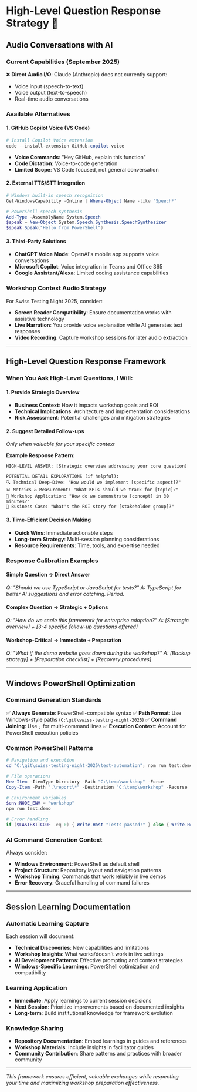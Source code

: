 # High-Level Question Response Strategy 🎯

## **Audio Conversations with AI**

### **Current Capabilities (September 2025)**
❌ **Direct Audio I/O**: Claude (Anthropic) does not currently support:
- Voice input (speech-to-text)
- Voice output (text-to-speech)
- Real-time audio conversations

### **Available Alternatives**

#### **1. GitHub Copilot Voice (VS Code)**
```powershell
# Install Copilot Voice extension
code --install-extension GitHub.copilot-voice
```
- **Voice Commands**: "Hey GitHub, explain this function"
- **Code Dictation**: Voice-to-code generation
- **Limited Scope**: VS Code focused, not general conversation

#### **2. External TTS/STT Integration**
```powershell
# Windows built-in speech recognition
Get-WindowsCapability -Online | Where-Object Name -like "Speech*"

# PowerShell speech synthesis
Add-Type -AssemblyName System.Speech
$speak = New-Object System.Speech.Synthesis.SpeechSynthesizer
$speak.Speak("Hello from PowerShell")
```

#### **3. Third-Party Solutions**
- **ChatGPT Voice Mode**: OpenAI's mobile app supports voice conversations
- **Microsoft Copilot**: Voice integration in Teams and Office 365
- **Google Assistant/Alexa**: Limited coding assistance capabilities

### **Workshop Context Audio Strategy**
For Swiss Testing Night 2025, consider:
- **Screen Reader Compatibility**: Ensure documentation works with assistive technology
- **Live Narration**: You provide voice explanation while AI generates text responses
- **Video Recording**: Capture workshop sessions for later audio extraction

---

## **High-Level Question Response Framework**

### **When You Ask High-Level Questions, I Will:**

#### **1. Provide Strategic Overview**
- **Business Context**: How it impacts workshop goals and ROI
- **Technical Implications**: Architecture and implementation considerations  
- **Risk Assessment**: Potential challenges and mitigation strategies

#### **2. Suggest Detailed Follow-ups**
*Only when valuable for your specific context*

**Example Response Pattern:**
```
HIGH-LEVEL ANSWER: [Strategic overview addressing your core question]

POTENTIAL DETAIL EXPLORATIONS (if helpful):
🔍 Technical Deep-Dive: "How would we implement [specific aspect]?"
📊 Metrics & Measurement: "What KPIs should we track for [topic]?"
🎯 Workshop Application: "How do we demonstrate [concept] in 30 minutes?"
💼 Business Case: "What's the ROI story for [stakeholder group]?"
```

#### **3. Time-Efficient Decision Making**
- **Quick Wins**: Immediate actionable steps
- **Long-term Strategy**: Multi-session planning considerations
- **Resource Requirements**: Time, tools, and expertise needed

### **Response Calibration Examples**

#### **Simple Question → Direct Answer**
*Q: "Should we use TypeScript or JavaScript for tests?"*
*A: TypeScript for better AI suggestions and error catching. Period.*

#### **Complex Question → Strategic + Options**
*Q: "How do we scale this framework for enterprise adoption?"*
*A: [Strategic overview] + [3-4 specific follow-up questions offered]*

#### **Workshop-Critical → Immediate + Preparation**
*Q: "What if the demo website goes down during the workshop?"*
*A: [Backup strategy] + [Preparation checklist] + [Recovery procedures]*

---

## **Windows PowerShell Optimization**

### **Command Generation Standards**
✅ **Always Generate**: PowerShell-compatible syntax
✅ **Path Format**: Use Windows-style paths (`C:\git\swiss-testing-night-2025`)
✅ **Command Joining**: Use `;` for multi-command lines
✅ **Execution Context**: Account for PowerShell execution policies

### **Common PowerShell Patterns**
```powershell
# Navigation and execution
cd "C:\git\swiss-testing-night-2025\test-automation"; npm run test:demo

# File operations
New-Item -ItemType Directory -Path "C:\temp\workshop" -Force
Copy-Item -Path ".\report\*" -Destination "C:\temp\workshop" -Recurse

# Environment variables
$env:NODE_ENV = "workshop"
npm run test:demo

# Error handling
if ($LASTEXITCODE -eq 0) { Write-Host "Tests passed!" } else { Write-Host "Tests failed!" }
```

### **AI Command Generation Context**
Always consider:
- **Windows Environment**: PowerShell as default shell
- **Project Structure**: Repository layout and navigation patterns
- **Workshop Timing**: Commands that work reliably in live demos
- **Error Recovery**: Graceful handling of command failures

---

## **Session Learning Documentation**

### **Automatic Learning Capture**
Each session will document:
- **Technical Discoveries**: New capabilities and limitations
- **Workshop Insights**: What works/doesn't work in live settings
- **AI Development Patterns**: Effective prompting and context strategies
- **Windows-Specific Learnings**: PowerShell optimization and compatibility

### **Learning Application**
- **Immediate**: Apply learnings to current session decisions
- **Next Session**: Prioritize improvements based on documented insights
- **Long-term**: Build institutional knowledge for framework evolution

### **Knowledge Sharing**
- **Repository Documentation**: Embed learnings in guides and references
- **Workshop Materials**: Include insights in facilitator guides
- **Community Contribution**: Share patterns and practices with broader community

---

*This framework ensures efficient, valuable exchanges while respecting your time and maximizing workshop preparation effectiveness.*

